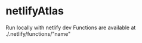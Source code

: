 # netlifyAtlas

Run locally with netlify dev
Functions are available at ./.netlify/functions/"name"

